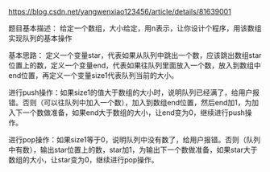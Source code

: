 https://blog.csdn.net/yangwenxiao123456/article/details/81639001  

题目基本描述：
给定一个数组，大小给定，用n表示，让你设计个程序，用该数组实现队列的基本操作

基本思路：
定义一个变量star，代表如果从队列中跳出一个数，应该跳出数组star位置上的数，定义一个变量end，代表如果往队列里面放入一个数，放入到数组中end位置，再定义一个变量size1代表队列当前的大小。

进行push操作：如果size1的值大于数组的大小时，说明队列已经满了，给用户报错。否则（可以往队列中加入一个数），加入到数组end位置，然后end加1，为加入下一个数做准备，如果end大于数组的大小，让end变为0，继续进行push操作。

进行pop操作：如果size1等于0，说明队列中没有数了，给用户报错。否则（队列中有数），输出star位置上的数，star加1，为输出下一个数做准备，如果star大于数组的大小，让star变为0，继续进行pop操作。
